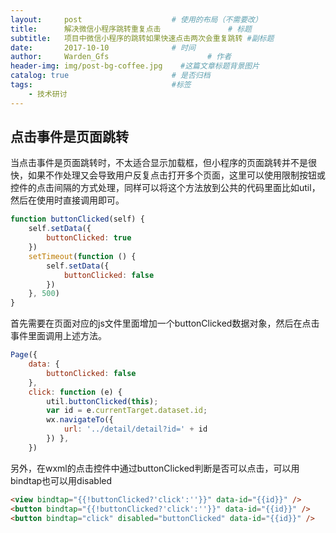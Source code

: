 ```yaml
---
layout:     post                    # 使用的布局（不需要改）
title:      解决微信小程序跳转重复点击               # 标题 
subtitle:   项目中微信小程序的跳转如果快速点击两次会重复跳转 #副标题
date:       2017-10-10              # 时间
author:     Warden_Gfs                      # 作者
header-img: img/post-bg-coffee.jpg    #这篇文章标题背景图片
catalog: true                       # 是否归档
tags:                               #标签
    - 技术研讨
---
```


## 点击事件是页面跳转
>
当点击事件是页面跳转时，不太适合显示加载框，但小程序的页面跳转并不是很快，如果不作处理又会导致用户反复点击打开多个页面，这里可以使用限制按钮或控件的点击间隔的方式处理，同样可以将这个方法放到公共的代码里面比如util，然后在使用时直接调用即可。
```javascript
function buttonClicked(self) { 
    self.setData({ 
        buttonClicked: true 
    }) 
    setTimeout(function () { 
        self.setData({ 
            buttonClicked: false 
        }) 
    }, 500) 
}
```
首先需要在页面对应的js文件里面增加一个buttonClicked数据对象，然后在点击事件里面调用上述方法。

```javascript
Page({ 
    data: { 
        buttonClicked: false 
    }, 
    click: function (e) { 
        util.buttonClicked(this); 
        var id = e.currentTarget.dataset.id; 
        wx.navigateTo({ 
            url: '../detail/detail?id=' + id 
        }) }, 
    })
```
另外，在wxml的点击控件中通过buttonClicked判断是否可以点击，可以用bindtap也可以用disabled
```html
<view bindtap="{{!buttonClicked?'click':''}}" data-id="{{id}}" /> 
<button bindtap="{{!buttonClicked?'click':''}}" data-id="{{id}}" /> 
<button bindtap="click" disabled="buttonClicked" data-id="{{id}}" />
```